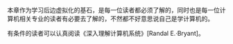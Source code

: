 本章作为学习后边虚拟化的基石，是每一位读者都必须了解的，同时也是每一位计算机相关专业的读者有必要去了解的，不然都不好意思说自己是学计算机的。

有条件的读者可以认真阅读《深入理解计算机系统》\[Randal E.·Bryant\]。

